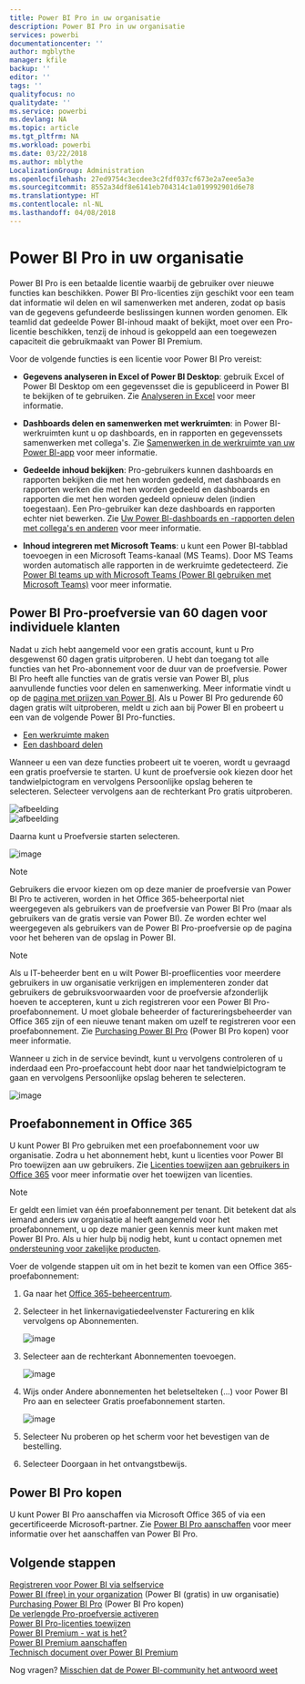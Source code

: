 ```yaml
---
title: Power BI Pro in uw organisatie
description: Power BI Pro in uw organisatie
services: powerbi
documentationcenter: ''
author: mgblythe
manager: kfile
backup: ''
editor: ''
tags: ''
qualityfocus: no
qualitydate: ''
ms.service: powerbi
ms.devlang: NA
ms.topic: article
ms.tgt_pltfrm: NA
ms.workload: powerbi
ms.date: 03/22/2018
ms.author: mblythe
LocalizationGroup: Administration
ms.openlocfilehash: 27ed9754c3ecdee3c2fdf037cf673e2a7eee5a3e
ms.sourcegitcommit: 8552a34df8e6141eb704314c1a019992901d6e78
ms.translationtype: HT
ms.contentlocale: nl-NL
ms.lasthandoff: 04/08/2018
---
```

# <a name="power-bi-pro-in-your-organization"></a>Power BI Pro in uw organisatie

Power BI Pro is een betaalde licentie waarbij de gebruiker over nieuwe functies kan beschikken. Power BI Pro-licenties zijn geschikt voor een team dat informatie wil delen en wil samenwerken met anderen, zodat op basis van de gegevens gefundeerde beslissingen kunnen worden genomen.  Elk teamlid dat gedeelde Power BI-inhoud maakt of bekijkt, moet over een Pro-licentie beschikken, tenzij de inhoud is gekoppeld aan een toegewezen capaciteit die gebruikmaakt van Power BI Premium.

Voor de volgende functies is een licentie voor Power BI Pro vereist:

* **Gegevens analyseren in Excel of Power BI Desktop**: gebruik Excel of Power BI Desktop om een gegevensset die is gepubliceerd in Power BI te bekijken of te gebruiken. Zie [Analyseren in Excel](service-analyze-in-excel.md) voor meer informatie.

* **Dashboards delen en samenwerken met werkruimten**: in Power BI-werkruimten kunt u op dashboards, en in rapporten en gegevenssets samenwerken met collega's. Zie [Samenwerken in de werkruimte van uw Power BI-app](service-collaborate-power-bi-workspace.md) voor meer informatie.

* **Gedeelde inhoud bekijken**: Pro-gebruikers kunnen dashboards en rapporten bekijken die met hen worden gedeeld, met dashboards en rapporten werken die met hen worden gedeeld en dashboards en rapporten die met hen worden gedeeld opnieuw delen (indien toegestaan). Een Pro-gebruiker kan deze dashboards en rapporten echter niet bewerken. Zie [Uw Power BI-dashboards en -rapporten delen met collega's en anderen](service-share-dashboards.md) voor meer informatie.

* **Inhoud integreren met Microsoft Teams**: u kunt een Power BI-tabblad toevoegen in een Microsoft Teams-kanaal (MS Teams). Door MS Teams worden automatisch alle rapporten in de werkruimte gedetecteerd. Zie [Power BI teams up with Microsoft Teams (Power BI gebruiken met Microsoft Teams)](https://powerbi.microsoft.com/en-us/blog/power-bi-teams-up-with-microsoft-teams/) voor meer informatie. 

## <a name="power-bi-pro-60-day-trial-for-individuals"></a>Power BI Pro-proefversie van 60 dagen voor individuele klanten

Nadat u zich hebt aangemeld voor een gratis account, kunt u Pro desgewenst 60 dagen gratis uitproberen. U hebt dan toegang tot alle functies van het Pro-abonnement voor de duur van de proefversie. Power BI Pro heeft alle functies van de gratis versie van Power BI, plus aanvullende functies voor delen en samenwerking. Meer informatie vindt u op de [pagina met prijzen van Power BI](https://powerbi.microsoft.com/en-us/pricing/). Als u Power BI Pro gedurende 60 dagen gratis wilt uitproberen, meldt u zich aan bij Power BI en probeert u een van de volgende Power BI Pro-functies.

* [Een werkruimte maken](service-create-distribute-apps.md)
* [Een dashboard delen](service-share-dashboards.md)

Wanneer u een van deze functies probeert uit te voeren, wordt u gevraagd een gratis proefversie te starten. U kunt de proefversie ook kiezen door het tandwielpictogram en vervolgens Persoonlijke opslag beheren te selecteren. Selecteer vervolgens aan de rechterkant Pro gratis uitproberen.

   ![afbeelding](media/service-power-bi-pro-in-your-organization/service-power-bi-pro-in-your-organization-01.png)
   </br>
   ![afbeelding](media/service-power-bi-pro-in-your-organization/service-power-bi-pro-in-your-organization-02.png)

Daarna kunt u Proefversie starten selecteren.

   ![image](media/service-power-bi-pro-in-your-organization/service-power-bi-pro-in-your-organization-03.png)

> [!NOTE]
> Gebruikers die ervoor kiezen om op deze manier de proefversie van Power BI Pro te activeren, worden in het Office 365-beheerportal niet weergegeven als gebruikers van de proefversie van Power BI Pro (maar als gebruikers van de gratis versie van Power BI). Ze worden echter wel weergegeven als gebruikers van de Power BI Pro-proefversie op de pagina voor het beheren van de opslag in Power BI.
>

> [!NOTE]
> Als u IT-beheerder bent en u wilt Power BI-proeflicenties voor meerdere gebruikers in uw organisatie verkrijgen en implementeren zonder dat gebruikers de gebruiksvoorwaarden voor de proefversie afzonderlijk hoeven te accepteren, kunt u zich registreren voor een Power BI Pro-proefabonnement. U moet globale beheerder of factureringsbeheerder van Office 365 zijn of een nieuwe tenant maken om uzelf te registreren voor een proefabonnement. Zie [Purchasing Power BI Pro](service-admin-purchasing-power-bi-pro.md) (Power BI Pro kopen) voor meer informatie.
>

Wanneer u zich in de service bevindt, kunt u vervolgens controleren of u inderdaad een Pro-proefaccount hebt door naar het tandwielpictogram te gaan en vervolgens Persoonlijke opslag beheren te selecteren.

   ![image](media/service-power-bi-pro-in-your-organization/service-power-bi-pro-in-your-organization-04.png)

## <a name="subscription-trial-in-office-365"></a>Proefabonnement in Office 365

U kunt Power BI Pro gebruiken met een proefabonnement voor uw organisatie. Zodra u het abonnement hebt, kunt u licenties voor Power BI Pro toewijzen aan uw gebruikers. Zie [Licenties toewijzen aan gebruikers in Office 365](https://support.office.com/en-us/article/assign-licenses-to-users-in-office-365-for-business-997596b5-4173-4627-b915-36abac6786dc?ui=en-US&rs=en-US&ad=US) voor meer informatie over het toewijzen van licenties.

> [!NOTE]
> Er geldt een limiet van één proefabonnement per tenant. Dit betekent dat als iemand anders uw organisatie al heeft aangemeld voor het proefabonnement, u op deze manier geen kennis meer kunt maken met Power BI Pro. Als u hier hulp bij nodig hebt, kunt u contact opnemen met [ondersteuning voor zakelijke producten](https://support.office.microsoft.com/en-us/article/contact-support-for-business-products-admin-help-32a17ca7-6fa0-4870-8a8d-e25ba4ccfd4b?CorrelationId=552bbf37-214f-4202-80cb-b94240dcd671&ui=en-US&rs=en-US&ad=US).
>

Voer de volgende stappen uit om in het bezit te komen van een Office 365-proefabonnement:

1. Ga naar het [Office 365-beheercentrum](https://portal.office.com/adminportal/home#/homepage).
2. Selecteer in het linkernavigatiedeelvenster Facturering en klik vervolgens op Abonnementen.

   ![image](media/service-power-bi-pro-in-your-organization/service-power-bi-pro-in-your-organization-05.png)

3. Selecteer aan de rechterkant Abonnementen toevoegen.

   ![image](media/service-power-bi-pro-in-your-organization/service-power-bi-pro-in-your-organization-06.png)

4. Wijs onder Andere abonnementen het beletselteken (...) voor Power BI Pro aan en selecteer Gratis proefabonnement starten.

   ![image](media/service-power-bi-pro-in-your-organization/service-power-bi-pro-in-your-organization-07.png) 

5. Selecteer Nu proberen op het scherm voor het bevestigen van de bestelling.
6. Selecteer Doorgaan in het ontvangstbewijs.

## <a name="purchasing-power-bi-pro"></a>Power BI Pro kopen

U kunt Power BI Pro aanschaffen via Microsoft Office 365 of via een gecertificeerde Microsoft-partner. Zie [Power BI Pro aanschaffen](service-admin-purchasing-power-bi-pro.md) voor meer informatie over het aanschaffen van Power BI Pro.

## <a name="next-steps"></a>Volgende stappen
[Registreren voor Power BI via selfservice](service-admin-signing-up-for-power-bi-with-a-new-office-365-trial.md)
<br/>
[Power BI (free) in your organization](service-admin-service-free-in-your-organization.md) (Power BI (gratis) in uw organisatie)
<br/>
[Purchasing Power BI Pro](service-admin-purchasing-power-bi-pro.md) (Power BI Pro kopen)
<br/>
[De verlengde Pro-proefversie activeren](service-extended-pro-trial.md)
<br/>
[Power BI Pro-licenties toewijzen](service-admin-assigning-power-bi-pro-licenses.md)
<br/>
[Power BI Premium - wat is het?](service-admin-premium-manage.md)
<br/>
[Power BI Premium aanschaffen](service-admin-premium-purchase.md)
<br/>
[Technisch document over Power BI Premium](https://aka.ms/pbipremiumwhitepaper)

Nog vragen? [Misschien dat de Power BI-community het antwoord weet](https://community.powerbi.com/)